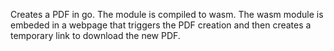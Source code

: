 Creates a PDF in go. The module is compiled to wasm.
The wasm module is embeded in a webpage that triggers the PDF creation and then creates a temporary link to download the new PDF.


